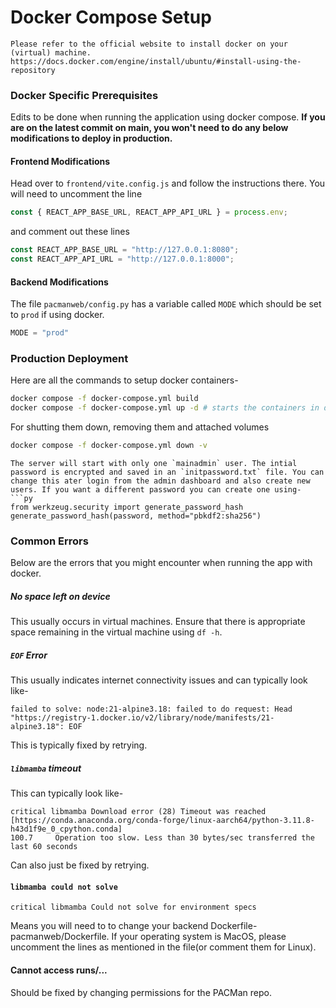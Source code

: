 # Docker Compose Setup
```{note}
Please refer to the official website to install docker on your (virtual) machine.
https://docs.docker.com/engine/install/ubuntu/#install-using-the-repository 
```
### Docker Specific Prerequisites
Edits to be done when running the application using docker compose. **If you are on the latest commit on main, you won't need to do any below modifications to deploy in production.**

#### Frontend Modifications
Head over to `frontend/vite.config.js` and follow the instructions there.
You will need to uncomment the line
```js
const { REACT_APP_BASE_URL, REACT_APP_API_URL } = process.env;
```
and comment out these lines
```js
const REACT_APP_BASE_URL = "http://127.0.0.1:8080";
const REACT_APP_API_URL = "http://127.0.0.1:8000";
```

#### Backend Modifications
The file `pacmanweb/config.py` has a variable called `MODE` which should be set to `prod` if using docker.
```py
MODE = "prod"
```

### Production Deployment
Here are all the commands to setup docker containers-
```bash
docker compose -f docker-compose.yml build
docker compose -f docker-compose.yml up -d # starts the containers in detached mode
```
For shutting them down, removing them and attached volumes
```bash
docker compose -f docker-compose.yml down -v
```

```{note}
The server will start with only one `mainadmin` user. The intial password is encrypted and saved in an `initpassword.txt` file. You can change this ater login from the admin dashboard and also create new users. If you want a different password you can create one using-
```py
from werkzeug.security import generate_password_hash
generate_password_hash(password, method="pbkdf2:sha256")
```

### Common Errors
Below are the errors that you might encounter when running the app with docker.

##### No space left on device
This usually occurs in virtual machines. Ensure that there is appropriate space remaining in the virtual machine using `df -h`. 

##### `EOF` Error
This usually indicates internet connectivity issues and can typically look like-
```
failed to solve: node:21-alpine3.18: failed to do request: Head "https://registry-1.docker.io/v2/library/node/manifests/21-alpine3.18": EOF
```
This is typically fixed by retrying.


##### `libmamba` timeout
This can typically look like-
```
critical libmamba Download error (28) Timeout was reached [https://conda.anaconda.org/conda-forge/linux-aarch64/python-3.11.8-h43d1f9e_0_cpython.conda]
100.7     Operation too slow. Less than 30 bytes/sec transferred the last 60 seconds
```
Can also just be fixed by retrying.

#### `libmamba could not solve`
```
critical libmamba Could not solve for environment specs
```
Means you will need to to change your backend Dockerfile- pacmanweb/Dockerfile. If your operating system is MacOS, please uncomment the lines as mentioned in the file(or comment them for Linux).

#### Cannot access runs/...
Should be fixed by changing permissions for the PACMan repo.

